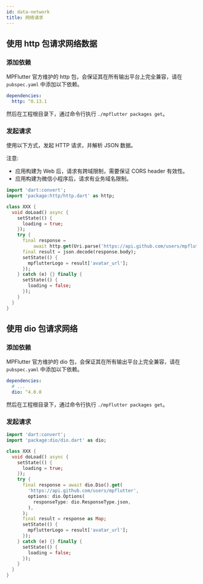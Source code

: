 ```yaml
---
id: data-network
title: 网络请求
---
```


## 使用 http 包请求网络数据

### 添加依赖

MPFlutter 官方维护的 http 包，会保证其在所有输出平台上完全兼容，请在 `pubspec.yaml` 中添加以下依赖。

```yml
dependencies:
  http: ^0.13.1
```

然后在工程根目录下，通过命令行执行 `./mpflutter packages get`。

### 发起请求

使用以下方式，发起 HTTP 请求，并解析 JSON 数据。

注意:

* 应用构建为 Web 后，请求有跨域限制，需要保证 CORS header 有效性。
* 应用构建为微信小程序后，请求有业务域名限制。

```dart
import 'dart:convert';
import 'package:http/http.dart' as http;

class XXX {
  void doLoad() async {
    setState(() {
      loading = true;
    });
    try {
      final response =
          await http.get(Uri.parse('https://api.github.com/users/mpflutter'));
      final result = json.decode(response.body);
      setState(() {
        mpflutterLogo = result['avatar_url'];
      });
    } catch (e) {} finally {
      setState(() {
        loading = false;
      });
    }
  }
}
```

## 使用 dio 包请求网络

### 添加依赖

MPFlutter 官方维护的 dio 包，会保证其在所有输出平台上完全兼容，请在 `pubspec.yaml` 中添加以下依赖。

```yml
dependencies:
  # ...
  dio: ^4.0.0
```

然后在工程根目录下，通过命令行执行 `./mpflutter packages get`。

### 发起请求

```dart
import 'dart:convert';
import 'package:dio/dio.dart' as dio;

class XXX {
  void doLoad() async {
    setState(() {
      loading = true;
    });
    try {
      final response = await dio.Dio().get(
        'https://api.github.com/users/mpflutter',
        options: dio.Options(
          responseType: dio.ResponseType.json,
        ),
      );
      final result = response as Map;
      setState(() {
        mpflutterLogo = result['avatar_url'];
      });
    } catch (e) {} finally {
      setState(() {
        loading = false;
      });
    }
  }
}
```